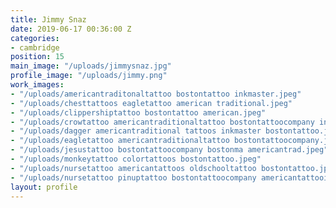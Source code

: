 ```yaml
---
title: Jimmy Snaz
date: 2019-06-17 00:36:00 Z
categories:
- cambridge
position: 15
main_image: "/uploads/jimmysnaz.jpg"
profile_image: "/uploads/jimmy.png"
work_images:
- "/uploads/americantraditonaltattoo bostontattoo inkmaster.jpeg"
- "/uploads/chesttattoos eagletattoo american traditional.jpeg"
- "/uploads/clippershiptattoo bostontattoo american.jpeg"
- "/uploads/crowtattoo americantraditionaltattoo bostontattoocompany inkmaster.jpeg"
- "/uploads/dagger americantraditional tattoos inkmaster bostontattoo.jpeg"
- "/uploads/eagletattoo americantraditionaltattoo bostontattoocompany.jpeg"
- "/uploads/jesustattoo bostontattoocompany bostonma americantrad.jpeg"
- "/uploads/monkeytattoo colortattoos bostontattoo.jpeg"
- "/uploads/nursetattoo americantattoos oldschooltattoo bostontattoo.jpeg"
- "/uploads/nursetattoo pinuptattoo bostontattoocompany americantattooing.jpeg"
layout: profile
---
```


